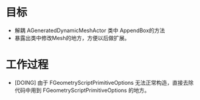 # 目标
- 解耦 AGeneratedDynamicMeshActor 类中 AppendBox的方法
- 暴露出类中修改Mesh的地方，方便以后做扩展。

# 工作过程
- [DOING] 由于 FGeometryScriptPrimitiveOptions 无法正常构造，直接去除代码中用到 FGeometryScriptPrimitiveOptions 的地方。